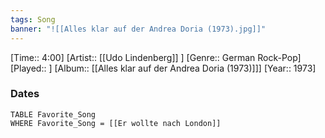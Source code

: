 ```yaml
---
tags: Song  
banner: "![[Alles klar auf der Andrea Doria (1973).jpg]]"
---
```

[Time:: 4:00]
[Artist:: [[Udo Lindenberg]] ]
[Genre:: German Rock-Pop]
[Played:: ]
[Album:: [[Alles klar auf der Andrea Doria (1973)]]]
[Year:: 1973]
### Dates
````dataview
TABLE Favorite_Song
WHERE Favorite_Song = [[Er wollte nach London]]
````
